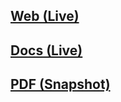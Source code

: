 ## [Web (Live)](https://docs.google.com/document/d/e/2PACX-1vQofb6kq3_-DhPEujk7AdG7HVMmiwXmzh8S2uggp9MhqCAlte58AaXS3YK7cSH8ExRaIs1vVAwamm1a/pub)

## [Docs (Live)](https://docs.google.com/document/d/1WuWvEZDzweEaCKzr4lGQL1zLuEujfT-gSkPbsQbrnWQ/edit?usp=sharing)

## [PDF (Snapshot)](https://github.com/SCC-Makerspace/Workshops/blob/master/Laser%20Cutting/VLS6.60/Universal%20Laser%20Training%20Sequence%20Documentation.pdf)
